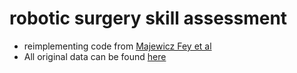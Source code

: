 # robotic surgery skill assessment
- reimplementing code from [Majewicz Fey et al](https://arxiv.org/pdf/2304.14589.pdf)
- All original data can be found [here](https://drive.google.com/drive/folders/1dZpXgChZCrY_dVnuGU7ZSItuI0rX3qL5?usp=sharing)